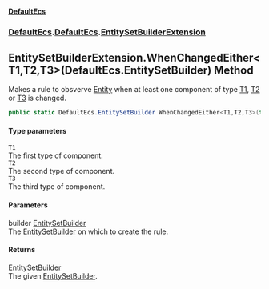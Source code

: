 #### [DefaultEcs](./index.md 'index')
### [DefaultEcs](./index.md 'index').[DefaultEcs](./DefaultEcs.md 'DefaultEcs').[EntitySetBuilderExtension](./DefaultEcs-EntitySetBuilderExtension.md 'DefaultEcs.EntitySetBuilderExtension')
## EntitySetBuilderExtension.WhenChangedEither&lt;T1,T2,T3&gt;(DefaultEcs.EntitySetBuilder) Method
Makes a rule to obsverve [Entity](./DefaultEcs-Entity.md 'DefaultEcs.Entity') when at least one component of type [T1](#DefaultEcs-EntitySetBuilderExtension-WhenChangedEither-T1_T2_T3-(DefaultEcs-EntitySetBuilder)-T1 'DefaultEcs.EntitySetBuilderExtension.WhenChangedEither&lt;T1,T2,T3&gt;(DefaultEcs.EntitySetBuilder).T1'), [T2](#DefaultEcs-EntitySetBuilderExtension-WhenChangedEither-T1_T2_T3-(DefaultEcs-EntitySetBuilder)-T2 'DefaultEcs.EntitySetBuilderExtension.WhenChangedEither&lt;T1,T2,T3&gt;(DefaultEcs.EntitySetBuilder).T2') or [T3](#DefaultEcs-EntitySetBuilderExtension-WhenChangedEither-T1_T2_T3-(DefaultEcs-EntitySetBuilder)-T3 'DefaultEcs.EntitySetBuilderExtension.WhenChangedEither&lt;T1,T2,T3&gt;(DefaultEcs.EntitySetBuilder).T3') is changed.  
```C#
public static DefaultEcs.EntitySetBuilder WhenChangedEither<T1,T2,T3>(this DefaultEcs.EntitySetBuilder builder);
```
#### Type parameters
<a name='DefaultEcs-EntitySetBuilderExtension-WhenChangedEither-T1_T2_T3-(DefaultEcs-EntitySetBuilder)-T1'></a>
`T1`  
The first type of component.  
<a name='DefaultEcs-EntitySetBuilderExtension-WhenChangedEither-T1_T2_T3-(DefaultEcs-EntitySetBuilder)-T2'></a>
`T2`  
The second type of component.  
<a name='DefaultEcs-EntitySetBuilderExtension-WhenChangedEither-T1_T2_T3-(DefaultEcs-EntitySetBuilder)-T3'></a>
`T3`  
The third type of component.  
#### Parameters
<a name='DefaultEcs-EntitySetBuilderExtension-WhenChangedEither-T1_T2_T3-(DefaultEcs-EntitySetBuilder)-builder'></a>
builder [EntitySetBuilder](./DefaultEcs-EntitySetBuilder.md 'DefaultEcs.EntitySetBuilder')  
The [EntitySetBuilder](./DefaultEcs-EntitySetBuilder.md 'DefaultEcs.EntitySetBuilder') on which to create the rule.  
#### Returns
[EntitySetBuilder](./DefaultEcs-EntitySetBuilder.md 'DefaultEcs.EntitySetBuilder')  
The given [EntitySetBuilder](./DefaultEcs-EntitySetBuilder.md 'DefaultEcs.EntitySetBuilder').  
